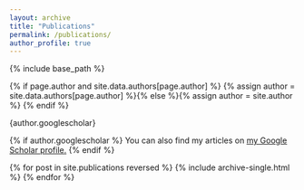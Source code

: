 ```yaml
---
layout: archive
title: "Publications"
permalink: /publications/
author_profile: true
---
```

{% include base_path %}

{% if page.author and site.data.authors[page.author] %}
  {% assign author = site.data.authors[page.author] %}{% else %}{% assign author = site.author %}
{% endif %}

{author.googlescholar}

{% if author.googlescholar %}
  You can also find my articles on <u><a href="{{author.googlescholar}}">my Google Scholar profile</a>.</u>
{% endif %}

{% for post in site.publications reversed %}
  {% include archive-single.html %}
{% endfor %}
